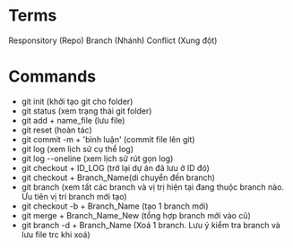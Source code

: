 # Terms

Responsitory (Repo)
Branch (Nhánh)
Conflict (Xung đột)

# Commands

- git init (khởi tạo git cho folder)
- git status (xem trạng thái git folder)
- git add + name_file (lưu file)
- git reset (hoàn tác)
- git commit -m + 'bình luận' (commit file lên git)
- git log (xem lịch sử cụ thể log)
- git log --oneline (xem lịch sử rút gọn log)
- git checkout + ID_LOG (trở lại dự án đã lưu ở ID đó) 
- git checkout + Branch_Name(di chuyển đến branch)
- git branch (xem tất các branch và vị trị hiện tại đang thuộc branch nào. Ưu tiên vị trí branch mới tạo)
- git checkout -b + Branch_Name (tạo 1 branch mới)
- git merge + Branch_Name_New (tổng hợp branch mới vào cũ)
- git branch -d + Branch_Name (Xoá 1 branch. Lưu ý kiểm tra branch và lưu file trc khi xoá)

